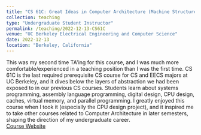 ```yaml
---
title: "CS 61C: Great Ideas in Computer Architecture (Machine Structures)"
collection: teaching
type: "Undergraduate Student Instructor"
permalink: /teaching/2022-12-13-CS61C
venue: "UC Berkeley Electrical Engineering and Computer Science"
date: 2022-12-13
location: "Berkeley, California"
---
```


This was my second time TA'ing for this course, and I was much more comfortable/experienced in a teaching position than I was the first time. CS 61C is the last required prerequisite CS course for CS and EECS majors at UC Berkeley, and it dives below the layers of abstraction we had been exposed to in our previous CS courses. Students learn about systems programming, assembly language programming, digital design, CPU design, caches, virtual memory, and parallel programming. I greatly enjoyed this course when I took it (especially the CPU design project), and it inspired me to take other courses related to Computer Architecture in later semesters, shaping the direction of my undergraduate career.  
[Course Website](https://inst.eecs.berkeley.edu/~cs61c/fa22/)
